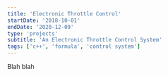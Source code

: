 ```yaml
---
title: 'Electronic Throttle Control'
startDate: '2018-10-01'
endDate: '2020-12-09'
type: 'projects'
subtitle: 'An Electronic Throttle Control System'
tags: ['c++', 'formula', 'control system']
---
```


Blah blah
